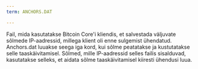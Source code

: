 ```yaml
---
term: ANCHORS.DAT

---
```

Fail, mida kasutatakse Bitcoin Core'i kliendis, et salvestada väljuvate sõlmede IP-aadressid, millega klient oli enne sulgemist ühendatud. Anchors.dat luuakse seega iga kord, kui sõlme peatatakse ja kustutatakse selle taaskäivitamisel. Sõlmed, mille IP-aadressid selles failis sisalduvad, kasutatakse selleks, et aidata sõlme taaskäivitamisel kiiresti ühendusi luua.